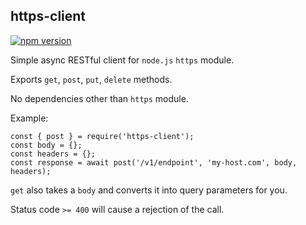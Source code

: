## https-client


[![npm version](https://img.shields.io/npm/v/https-client)](https://www.npmjs.com/package/https-client)

Simple async RESTful client for `node.js` `https` module.

Exports `get`, `post`, `put`, `delete` methods.

No dependencies other than `https` module.

Example:

```
const { post } = require('https-client');
const body = {};
const headers = {};
const response = await post('/v1/endpoint', 'my-host.com', body, headers);
```

`get` also takes a `body` and converts it into query parameters for you.

Status code `>= 400` will cause a rejection of the call.
